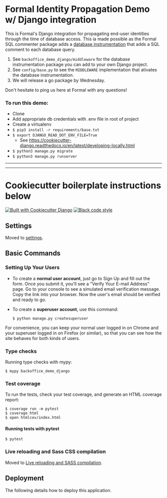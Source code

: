 # Formal Identity Propagation Demo w/ Django integration

This is Formal's Django integration for propagating end-user identities through the time of database access. This ia made possible as the Formal SQL commenter package adds a [database instrumentation](https://docs.djangoproject.com/en/3.2/topics/db/instrumentation/) that adds a SQL comment to each database query.

1. See `backoffice_demo_django/middleware` for the database instrumentation package you can add to your own Django project. 
2. See `config/base.py` to see the `MIDDLEWARE` implementation that ativates the database instrumentation.
3. We will release a go package by Wednesday.


Don't hesitate to ping us here at Formal with any questions!



### To run this demo:
- Clone
- Add appropriate db credentials with .env file in root of project
- Create a virtualenv
- `$ pip3 install -r requirements/base.txt`
- `$ export DJANGO_READ_DOT_ENV_FILE=True`
    - See https://cookiecutter-django.readthedocs.io/en/latest/developing-locally.html    
- `$ python3 manage.py migrate`
- `$ python3 manage.py runserver`

---

---
# Cookiecutter boilerplate instructions below

[![Built with Cookiecutter Django](https://img.shields.io/badge/built%20with-Cookiecutter%20Django-ff69b4.svg?logo=cookiecutter)](https://github.com/cookiecutter/cookiecutter-django/)
[![Black code style](https://img.shields.io/badge/code%20style-black-000000.svg)](https://github.com/ambv/black)

## Settings

Moved to [settings](http://cookiecutter-django.readthedocs.io/en/latest/settings.html).

## Basic Commands

### Setting Up Your Users

-   To create a **normal user account**, just go to Sign Up and fill out the form. Once you submit it, you'll see a "Verify Your E-mail Address" page. Go to your console to see a simulated email verification message. Copy the link into your browser. Now the user's email should be verified and ready to go.

-   To create a **superuser account**, use this command:

        $ python manage.py createsuperuser

For convenience, you can keep your normal user logged in on Chrome and your superuser logged in on Firefox (or similar), so that you can see how the site behaves for both kinds of users.

### Type checks

Running type checks with mypy:

    $ mypy backoffice_demo_django

### Test coverage

To run the tests, check your test coverage, and generate an HTML coverage report:

    $ coverage run -m pytest
    $ coverage html
    $ open htmlcov/index.html

#### Running tests with pytest

    $ pytest

### Live reloading and Sass CSS compilation

Moved to [Live reloading and SASS compilation](https://cookiecutter-django.readthedocs.io/en/latest/developing-locally.html#sass-compilation-live-reloading).

## Deployment

The following details how to deploy this application.
